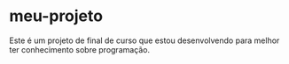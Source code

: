 # meu-projeto
Este é um projeto de final de curso que estou desenvolvendo para melhor ter conhecimento sobre programação.
